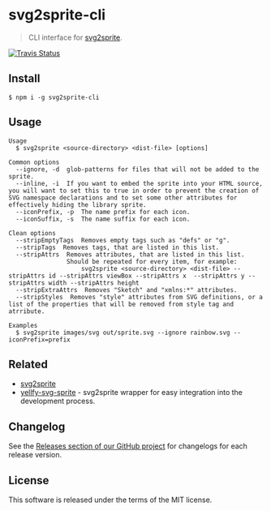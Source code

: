 # svg2sprite-cli

> CLI interface for [svg2sprite](https://github.com/mrmlnc/svg2sprite).

[![Travis Status](https://travis-ci.org/mrmlnc/svg2sprite-cli.svg?branch=master)](https://travis-ci.org/mrmlnc/svg2sprite-cli)

## Install

```shell
$ npm i -g svg2sprite-cli
```

## Usage

```
Usage
  $ svg2sprite <source-directory> <dist-file> [options]

Common options
  --ignore, -d  glob-patterns for files that will not be added to the sprite.
  --inline, -i  If you want to embed the sprite into your HTML source, you will want to set this to true in order to prevent the creation of SVG namespace declarations and to set some other attributes for effectively hiding the library sprite.
  --iconPrefix, -p  The name prefix for each icon.
  --iconSuffix, -s  The name suffix for each icon.

Clean options
  --stripEmptyTags  Removes empty tags such as "defs" or "g".
  --stripTags  Removes tags, that are listed in this list.
  --stripAttrs  Removes attributes, that are listed in this list.
  				Should be repeated for every item, for example:
					svg2sprite <source-directory> <dist-file> --stripAttrs id --stripAttrs viewBox --stripAttrs x  --stripAttrs y --stripAttrs width --stripAttrs height
  --stripExtraAttrs  Removes "Sketch" and "xmlns:*" attributes.
  --stripStyles  Removes "style" attributes from SVG definitions, or a list of the properties that will be removed from style tag and atrribute.

Examples
  $ svg2sprite images/svg out/sprite.svg --ignore rainbow.svg --iconPrefix=prefix
```

## Related

  * [svg2sprite](https://github.com/mrmlnc/svg2sprite)
  * [yellfy-svg-sprite](https://github.com/mrmlnc/yellfy-svg-sprite) - svg2sprite wrapper for easy integration into the development process.

## Changelog

See the [Releases section of our GitHub project](https://github.com/mrmlnc/svg2sprite-cli/releases) for changelogs for each release version.

## License

This software is released under the terms of the MIT license.

